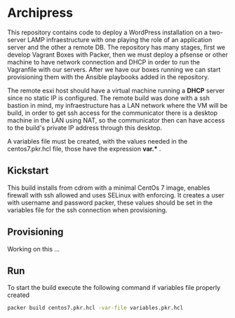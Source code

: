 # Archipress

This repository contains code to deploy a WordPress installation on a two-server LAMP infraestructure with one playing the role of an application server and the other a remote DB. The repository has many stages, first we develop Vagrant Boxes with Packer, then we must deploy a pfsense or other machine to have network connection and DHCP in order to run the Vagranfile with our servers. After we have our boxes running we can start provisioning them with the Ansible playbooks added in the repository. 

The remote esxi host should have a virtual machine running a **DHCP** server since no static IP is configured. The remote build was done with a ssh bastion in mind, my infraestructure has a LAN network where the VM will be build, in order to get ssh access for the communicator there is a desktop machine in the LAN using NAT, so the communicator then can have access to the build's private IP address through this desktop.

A variables file must be created, with the values needed in the centos7.pkr.hcl file, those have the expression **var.\*** .

## Kickstart ##
This build installs from cdrom with a minimal CentOs 7 image, enables firewall with ssh allowed and uses SELinux with enforcing. It creates a user with username and password packer, these values should be set in the variables file for the ssh connection when provisioning.

## Provisioning ##
Working on this ...

## Run ##
To start the build execute the following command if variables file properly created
```sh
packer build centos7.pkr.hcl -var-file variables.pkr.hcl
```
